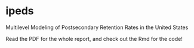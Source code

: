 # ipeds
Multilevel Modeling of Postsecondary Retention Rates in the United States

Read the PDF for the whole report, and check out the Rmd for the code!
